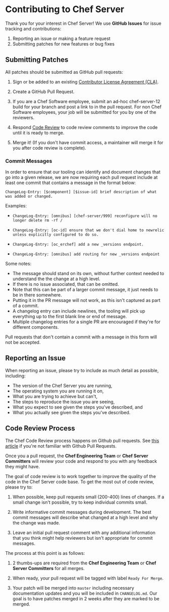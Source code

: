 # Contributing to Chef Server

Thank you for your interest in Chef Server!  We use **GitHub Issues**
for issue tracking and contributions:

1. Reporting an issue or making a feature request
2. Submitting patches for new features or bug fixes

## Submitting Patches

All patches should be submitted as GitHub pull requests:

1. Sign or be added to an existing
[Contributor License Agreement (CLA)](https://supermarket.chef.io/become-a-contributor).

2. Create a GitHub Pull Request.

3. If you are a Chef Software employee, submit an ad-hoc
chef-server-12 build for your branch and post a link to in the pull
request. For non Chef Software employees, your job will be submitted
for you by one of the reviewers.

4. Respond [Code Review](#cr) to code review comments to improve the
code until it is ready to merge.

5. Merge it! (If you don't have commit access, a maintainer will merge
   it for you after code review is complete).

### Commit Messages

In order to ensure that our tooling can identify and document changes
that go into a given release, we are now requiring each pull request
include at least one commit that contains a message in the format below:

`ChangeLog-Entry: [$component] [$issue-id] brief description of what was
added or changed.`

Examples:

* `ChangeLog-Entry: [omnibus] [chef-server/999] reconfigure will no longer delete rm -rf /`

* `ChangeLog-Entry: [oc-id] ensure that we don't dial home to newrelic
unless explicitly configured to do so.`

* `ChangeLog-Entry: [oc_erchef] add a new _versions endpoint.`
* `ChangeLog-Entry: [omnibus] add routing for new _versions endpoint`

Some notes:

* The message should stand on its own, without further context needed to
  understand the the change at a high level.
* If there is no issue associated, that can be omitted.
* Note that this can be part of a larger commit message, it just needs
  to be in there somewhere.
* Putting it in the PR message will not work, as this isn't captured as
  part of a commit.
* A changelog entry can include newlines, the tooling will pick up
  everything up to the first blank line or end of message.
* Multiple changelog entries for a single PR are encouraged if they're
  for different components.

Pull requests that don't contain a commit with a message in this form
will not be accepted.

## Reporting an Issue

When reporting an issue, please try to include as much detail as
possible, including:

- The version of the Chef Server you are running,
- The operating system you are running it on,
- What you are trying to achieve but can't,
- The steps to reproduce the issue you are seeing,
- What you expect to see given the steps you've described, and
- What you actually see given the steps you've described.

## <a name="cr"></a> Code Review Process

The Chef Code Review process happens on Github pull requests. See
[this article](https://help.github.com/articles/using-pull-requests)
if you're not familiar with Github Pull Requests.

Once you a pull request, the **Chef Engineering Team** or **Chef Server
Committers** will review your code and respond to you with any
feedback they might have.

The goal of code review is to work together to improve the quality of
the code in the Chef Server code base. To get the most out of code
review, please try to:

1. When possible, keep pull requests small (200-400) lines of
   changes. If a small change isn't possible, try to keep individual
   commits small.

2. Write informative commit messages during development. The best
   commit messages will describe what changed at a high level and why
   the change was made.

3. Leave an initial pull request comment with any additional
   information that you think might help reviewers but isn't
   appropriate for commit messages.

The process at this point is as follows:

1. 2 thumbs-ups are required from the **Chef Engineering Team** or
**Chef Server Committers** for all merges.

2. When ready, your pull request will be tagged with label `Ready For
   Merge`.

3. Your patch will be merged into `master` including necessary
  documentation updates and you will be included in
  `CHANGELOG.md`. Our goal is to have patches merged in 2 weeks after
  they are marked to be merged.
